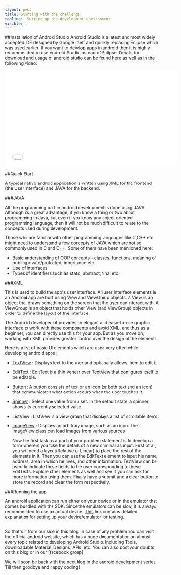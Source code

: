```yaml
---
layout: post
title: Starting with the challenge
tagline:  Setting up the development environment
visible: 1
---
```


##Installation of Android Studio
Android Studio is a latest and most widely accepted IDE designed by Google itself and quickly replacing Eclipse which was used earlier. If you want to develop apps in android then it is highly recommended to use Android Studio instead of Eclipse. Details for download and usage of android studio can be found [here] as well as in the following video:

<center> <iframe width="560" height="315" src="//www.youtube.com/embed/zEsDwzjPJ5c" frameborder="0" allowfullscreen="allowfullscreen"> </iframe> </center>
 
 
##Quick Start

A typical native android application is written using XML for the frontend (the User Interface) and JAVA for the backend.

###JAVA

All the programming part in android development is done using JAVA. Although its a great advantage, if you know a thing or two about programming in Java, but even if you know any object oriented programming language, then it will not be much difficult to relate to the concepts used during development. 
     
Those who are familiar with other programming languages like C,C++ etc might need to understand a few concepts of JAVA which are not so commonly used in C and C++. Some of them have been mentioned here:

* Basic understanding of OOP concepts - classes,  functions, meaning of public/private/protected, inheritance etc.
* Use of interfaces
* Types of identifiers such as static, abstract, final etc.

###XML

This is used to build the app's user interface. All user interface elements in an Android app are built using View and ViewGroup objects. A View is an object that draws something on the screen that the user can interact with. A ViewGroup is an object that holds other View (and ViewGroup) objects in order to define the layout of the interface.
	
The Android developer kit provides an elegant and easy-to-use graphic interface to work with these components and avoid XML, and thus as a beginner, you can directly use this for your app. But as you move on, working with XML provides greater control over the design of the elements.
	
Here is a list of basic UI elements which are used very often while developing android apps :
*  [TextView] :  Displays text to the user and optionally allows them to edit it.
* [EditText] : EditText is a thin veneer over TextView that configures itself to be editable. 
*  [Button] : A button consists of text or an icon (or both text and an icon) that communicates what action occurs when the user touches it.
*  [Spinner] : Select one value from a set. In the default state, a spinner shows its currently selected value.
* [ListView] : ListView is a view group that displays a list of scrollable items. 
* [ImageView] : Displays an arbitrary image, such as an icon. The ImageView class can load images from various sources

	Now the first task as a part of your problem statement is to develop a form wherein you take the details of a new criminal as input. First of all, you will need a layout(Relative or Linear) to place the rest of the elements in it. Then you can use the EditText element to input his name, address, area in which he lives, and other information. TextView can be used to indicate these fields to the user corresponding to these EditTexts. Explore other elements as well and see if you can ask for more information using them.  Finally have a submit and a clear button to store the record and clear the form respectively.

###Running the app
	  
An android application can run either on your device or in the emulator that comes bundled with the SDK. Since the emulators can be slow, it is always recommended to use an actual device. [This] link contains detailed explanation for setting up your device/emulator for testing.
	
<br>
So that's it from our side in this blog. In case of any problem you can visit the official android website, which has a huge documentation on almost every topic related to developing Android Studio, including Tools, downloadable Material, Designs, APIs ,etc. You can also post your doubts on this blog or in our [facebook group] 

We will soon be back with the next blog in the android development series. Till then goodbye and happy coding !
	  
	  
[here]:http://developer.android.com/tools/studio/index.html
[facebook group]:http://fb.com/groups/sdsmobiledevelopment
[TextView]:http://developer.android.com/reference/android/widget/TextView.html
[EditText]:http://developer.android.com/guide/topics/ui/controls/text.html
[Button]:http://developer.android.com/guide/topics/ui/controls/button.html
[Spinner]:http://developer.android.com/guide/topics/ui/controls/spinner.html
[ListView]:http://developer.android.com/guide/topics/ui/layout/listview.html
[ImageView]:http://developer.android.com/reference/android/widget/ImageView.html
[This]:http://developer.android.com/training/basics/firstapp/running-app.html
